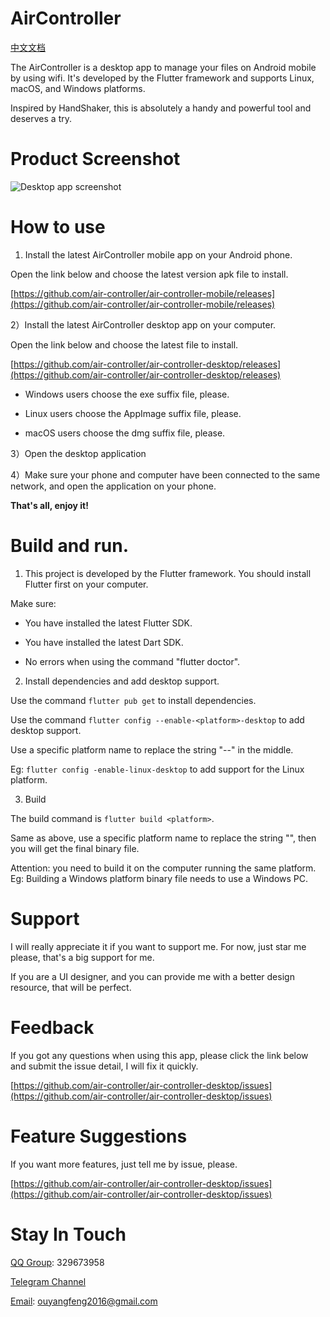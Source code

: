 # AirController

[中文文档](https://github.com/air-controller/air-controller-desktop/blob/master/README_zh_CN.md)

The AirController is a desktop app to manage your files on Android mobile by using wifi. It's developed by the Flutter framework and supports Linux, macOS, and Windows platforms.

Inspired by HandShaker, this is absolutely a handy and powerful tool and deserves a try.

# Product Screenshot

![Desktop app screenshot](https://raw.githubusercontent.com/yuanhoujun/material/main/AirController/images/desktop_image_list_page.en.png)


# How to use

1) Install the latest AirController mobile app on your Android phone.

Open the link below and choose the latest version apk file to install.

[https://github.com/air-controller/air-controller-mobile/releases](https://github.com/air-controller/air-controller-mobile/releases)

2）Install the latest AirController desktop app on your computer.

Open the link below and choose the latest file to install.

[https://github.com/air-controller/air-controller-desktop/releases](https://github.com/air-controller/air-controller-desktop/releases)

* Windows users choose the exe suffix file, please.

* Linux users choose the AppImage suffix file, please.

* macOS users choose the dmg suffix file, please.



3）Open the desktop application

4）Make sure your phone and computer have been connected to the same network, and open the application on your phone.

**That's all, enjoy it!**

# Build and run.

1) This project is developed by the Flutter framework. You should install Flutter first on your computer.

Make sure:

* You have installed the latest Flutter SDK.

* You have installed the latest Dart SDK.

* No errors when using the command "flutter doctor".



2) Install dependencies and add desktop support.

Use the command `flutter pub get` to install dependencies.

Use the command `flutter config --enable-<platform>-desktop` to add desktop support.



Use a specific platform name to replace the string "-<platform>-" in the middle.

Eg: `flutter config -enable-linux-desktop` to add support for the Linux platform.



3) Build

The build command is `flutter build <platform>`.

Same as above, use a specific platform name to replace the string "<platform>", then you will get the final binary file.

Attention: you need to build it on the computer running the same platform. Eg: Building a Windows platform binary file needs to use a Windows PC.



# Support

I will really appreciate it if you want to support me. For now, just star me please, that's a big support for me.

If you are a UI designer, and you can provide me with a better design resource, that will be perfect.

# Feedback

If you got any questions when using this app, please click the link below and submit the issue detail, I will fix it quickly.

[https://github.com/air-controller/air-controller-desktop/issues](https://github.com/air-controller/air-controller-desktop/issues)

# Feature Suggestions

If you want more features, just tell me by issue, please.

[https://github.com/air-controller/air-controller-desktop/issues](https://github.com/air-controller/air-controller-desktop/issues)


# Stay In Touch
[QQ Group](https://im.qq.com/index): 329673958

[Telegram Channel](https://t.me/aircontroller2022)

[Email](mailto:ouyangfeng2016@gmail.com): ouyangfeng2016@gmail.com